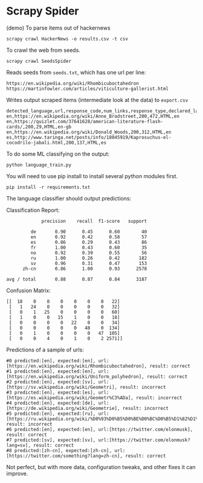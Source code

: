 # Scrapy Spider

(demo) To parse items out of hackernews
```
scrapy crawl HackerNews -o results.csv -t csv
```

To crawl the web from seeds.
```
scrapy crawl SeedsSpider
```

Reads seeds from `seeds.txt`, which has one url per line:
```
https://en.wikipedia.org/wiki/Rhombicuboctahedron
https://martinfowler.com/articles/viticulture-gallerist.html
```
Writes output scraped items (intermediate look at the data) to `export.csv`
```
detected_language,url,response_code,num_links,response_type,declared_language
en,https://en.wikipedia.org/wiki/Anne_Bradstreet,200,472,HTML,en
en,https://quizlet.com/37641628/american-literature-flash-cards/,200,29,HTML,en-gb
en,https://en.wikipedia.org/wiki/Donald_Woods,200,312,HTML,en
es,http://www.taringa.net/posts/info/18045919/Kaprosuchus-el-cocodrilo-jabali.html,200,137,HTML,es
```

To do some ML classifying on the output:
```
python language_train.py
```

You will need to use pip install to install several python modules first.
```
pip install -r requirements.txt
```

The language classifier should output predictions:

Classification Report:
```
             precision    recall  f1-score   support

         de       0.90      0.45      0.60        40
         en       0.92      0.42      0.58        57
         es       0.86      0.29      0.43        86
         fr       1.00      0.43      0.60        35
         no       0.92      0.39      0.55        56
         ru       1.00      0.26      0.42       182
         sv       0.96      0.31      0.47       153
      zh-cn       0.86      1.00      0.93      2578

avg / total       0.88      0.87      0.84      3187
```

Confusion Matrix:
```
[[  18    0    0    0    0    0    0   22]
 [   1   24    0    0    0    0    0   32]
 [   0    1   25    0    0    0    0   60]
 [   1    0    0   15    1    0    0   18]
 [   0    0    0    0   22    0    0   34]
 [   0    0    0    0    0   48    0  134]
 [   0    1    0    0    0    0   47  105]
 [   0    0    4    0    1    0    2 2571]]
 ```
 
 
 Predictions of a sample of urls:
 ```
#0 predicted:[en], expected:[en], url:[https://en.wikipedia.org/wiki/Rhombicuboctahedron], result: correct
#1 predicted:[en], expected:[en], url:[https://en.wikipedia.org/wiki/Uniform_polyhedron], result: correct
#2 predicted:[en], expected:[sv], url:[https://sv.wikipedia.org/wiki/Geometri], result: incorrect
#3 predicted:[en], expected:[es], url:[https://es.wikipedia.org/wiki/Geometr%C3%ADa], result: incorrect
#4 predicted:[en], expected:[de], url:[https://de.wikipedia.org/wiki/Geometrie], result: incorrect
#5 predicted:[en], expected:[ru], url:[https://ru.wikipedia.org/wiki/%D0%93%D0%B5%D0%BE%D0%BC%D0%B5%D1%82%D1%80%D0%B8%D1%8F], result: incorrect
#6 predicted:[en], expected:[en], url:[https://twitter.com/elonmusk], result: correct
#7 predicted:[sv], expected:[sv], url:[https://twitter.com/elonmusk?lang=sv], result: correct
#8 predicted:[zh-cn], expected:[zh-cn], url:[https://twitter.com/something?lang=zh-cn], result: correct
```

Not perfect, but with more data, configuration tweaks, and other fixes it can improve.